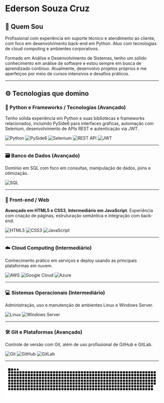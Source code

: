 # Ederson Souza Cruz

## 🧠 Quem Sou

Profissional com experiência em suporte técnico e atendimento ao cliente, com foco em desenvolvimento back-end em Python. Atuo com tecnologias de cloud computing e ambientes corporativos.

Formado em Análise e Desenvolvimento de Sistemas, tenho um sólido conhecimento em análise de software e estou sempre em busca de aprendizado contínuo. Atualmente, desenvolvo projetos próprios e me aperfeiçoo por meio de cursos intensivos e desafios práticos.

---

## ⚙️ Tecnologias que domino

### 🐍 Python e Frameworks / Tecnologias (Avançado)  
Tenho sólida experiência em Python e suas bibliotecas e frameworks relacionados, incluindo PySide6 para interfaces gráficas, automação com Selenium, desenvolvimento de APIs REST e autenticação via JWT.

![Python](https://img.shields.io/badge/python-3670A0?style=for-the-badge&logo=python&logoColor=ffdd54)
![PySide6](https://img.shields.io/badge/PySide6-1C82C3?style=for-the-badge&logo=qt&logoColor=white)
![Selenium](https://img.shields.io/badge/Selenium-43B02A?style=for-the-badge&logo=selenium&logoColor=white)
![REST API](https://img.shields.io/badge/REST_API-61DAFB?style=for-the-badge&logo=postman&logoColor=black)
![JWT](https://img.shields.io/badge/JWT-000000?style=for-the-badge&logo=jsonwebtoken&logoColor=white)

---

### 🗃️ Banco de Dados (Avançado)  
Domínio em SQL com foco em consultas, manipulação de dados, joins e otimização.

![SQL](https://img.shields.io/badge/SQL-4479A1?style=for-the-badge&logo=mysql&logoColor=white)

---

### 🎨 Front-end / Web  
**Avançado em HTML5 e CSS3**, **Intermediário em JavaScript**. Experiência com criação de páginas, estruturação semântica e integração com back-end.

![HTML5](https://img.shields.io/badge/HTML5-E34F26?style=for-the-badge&logo=html5&logoColor=white)
![CSS3](https://img.shields.io/badge/CSS3-1572B6?style=for-the-badge&logo=css3&logoColor=white)
![JavaScript](https://img.shields.io/badge/javascript-F7DF1E?style=for-the-badge&logo=javascript&logoColor=black)

---

### ☁️ Cloud Computing (Intermediário)  
Conhecimento prático em serviços e deploy usando as principais plataformas em nuvem.

![AWS](https://img.shields.io/badge/AWS-232F3E?style=for-the-badge&logo=amazonaws&logoColor=white)
![Google Cloud](https://img.shields.io/badge/google_cloud-4285F4?style=for-the-badge&logo=googlecloud&logoColor=white)
![Azure](https://img.shields.io/badge/azure-0078D4?style=for-the-badge&logo=microsoftazure&logoColor=white)

---

### 💻 Sistemas Operacionais (Intermediário)  
Administração, uso e manutenção de ambientes Linux e Windows Server.

![Linux](https://img.shields.io/badge/Linux-FCC624?style=for-the-badge&logo=linux&logoColor=black)
![Windows Server](https://img.shields.io/badge/Windows_Server-0078D7?style=for-the-badge&logo=windowsserver&logoColor=white)

---

### 🛠️ Git e Plataformas (Avançado)  
Controle de versão com Git, além de uso profissional de GitHub e GitLab.

![Git](https://img.shields.io/badge/git-F05032?style=for-the-badge&logo=git&logoColor=white)
![GitHub](https://img.shields.io/badge/github-181717?style=for-the-badge&logo=github&logoColor=white)
![GitLab](https://img.shields.io/badge/gitlab-FCA121?style=for-the-badge&logo=gitlab&logoColor=white)

---
<picture align="center">
  <source media="(prefers-color-scheme: dark)" srcset="https://raw.githubusercontent.com/mari4souza/mari4souza/output/github-contribution-grid-snake-dark.svg">
  <source media="(prefers-color-scheme: light)" srcset="https://raw.githubusercontent.com/mari4souza/mari4souza/output/github-contribution-grid-snake-dark.svg">
  <img align="center" alt="github contribution grid snake animation" src="https://raw.githubusercontent.com/mari4souza/mari4souza/output/github-contribution-grid-snake.svg">
</picture>




